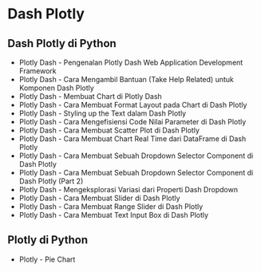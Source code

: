 # Dash Plotly

## Dash Plotly di Python
- Plotly Dash - Pengenalan Plotly Dash Web Application Development Framework
- Plotly Dash - Cara Mengambil Bantuan (Take Help Related) untuk Komponen Dash Plotly
- Plotly Dash - Membuat Chart di Plotly Dash
- Plotly Dash - Cara Membuat Format Layout pada Chart di Dash Plotly
- Plotly Dash - Styling up the Text dalam Dash Plotly
- Plotly Dash - Cara Mengefisiensi Code Nilai Parameter di Dash Plotly
- Plotly Dash - Cara Membuat Scatter Plot di Dash Plotly
- Plotly Dash - Cara Membuat Chart Real Time dari DataFrame di Dash Plotly
- Plotly Dash - Cara Membuat Sebuah Dropdown Selector Component di Dash Plotly
- Plotly Dash - Cara Membuat Sebuah Dropdown Selector Component di Dash Plotly (Part 2)
- Plotly Dash - Mengeksplorasi Variasi dari Properti Dash Dropdown
- Plotly Dash - Cara Membuat Slider di Dash Plotly
- Plotly Dash - Cara Membuat Range Slider di Dash Plotly
- Plotly Dash - Cara Membuat Text Input Box di Dash Plotly

## Plotly di Python
- Plotly - Pie Chart
